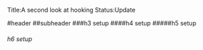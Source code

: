 Title:A second look at hooking
Status:Update

#header
##subheader
###h3 setup
####h4 setup
#####h5 setup
###### h6 setup
